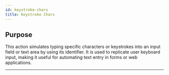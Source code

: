 ```yaml
---
id: keystroke-chars
title: Keystroke Chars
---
```


## Purpose
This action simulates typing specific characters or keystrokes into an input field or text area by using its identifier. It is used to replicate user keyboard input, making it useful for automating text entry in forms or web applications.

---